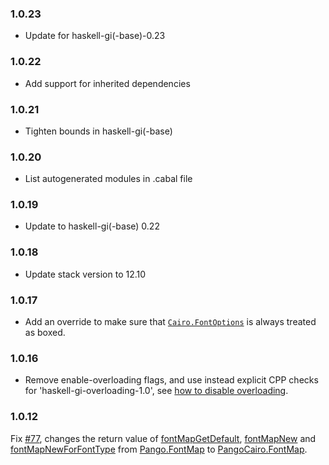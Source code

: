 ### 1.0.23

+ Update for haskell-gi(-base)-0.23

### 1.0.22

+ Add support for inherited dependencies

### 1.0.21

+ Tighten bounds in haskell-gi(-base)

### 1.0.20

+ List autogenerated modules in .cabal file

### 1.0.19

+ Update to haskell-gi(-base) 0.22

### 1.0.18

+ Update stack version to 12.10

### 1.0.17

+ Add an override to make sure that [`Cairo.FontOptions`](https://hackage.haskell.org/package/gi-cairo/docs/GI-Cairo-Structs-FontOptions.html) is always treated as boxed.

### 1.0.16

+ Remove enable-overloading flags, and use instead explicit CPP checks for 'haskell-gi-overloading-1.0', see [how to disable overloading](https://github.com/haskell-gi/haskell-gi/wiki/Overloading\#disabling-overloading).

### 1.0.12
Fix [#77](https://github.com/haskell-gi/haskell-gi/issues/77),
	changes the return value of
	[fontMapGetDefault](https://hackage.haskell.org/package/gi-pangocairo/docs/GI-PangoCairo-Interfaces-FontMap.html#v:fontMapGetDefault),
	[fontMapNew](https://hackage.haskell.org/package/gi-pangocairo/docs/GI-PangoCairo-Interfaces-FontMap.html#v:fontMapNew)
	and
	[fontMapNewForFontType](https://hackage.haskell.org/package/gi-pangocairo/docs/GI-PangoCairo-Interfaces-FontMap.html#v:fontMapNewForFontType)
	from
	[Pango.FontMap](https://hackage.haskell.org/package/gi-pango/docs/GI-Pango-Objects-FontMap.html#t:FontMap)
	to
	[PangoCairo.FontMap](https://hackage.haskell.org/package/gi-pangocairo/docs/GI-PangoCairo-Interfaces-FontMap.html#t:FontMap).

